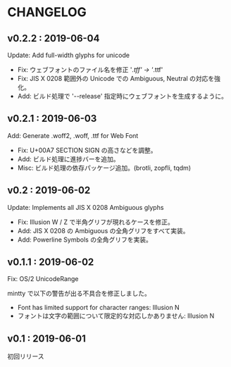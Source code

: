CHANGELOG
=======================================================================

v0.2.2 : 2019-06-04
-----------------------------------------------------------------------
Update: Add full-width glyphs for unicode

* Fix: ウェブフォントのファイル名を修正 '*.tff' -> '*.ttf'
* Fix: JIS X 0208 範囲外の Unicode での Ambiguous, Neutral の対応を強化。
* Add: ビルド処理で '--release' 指定時にウェブフォントを生成するように。


v0.2.1 : 2019-06-03
-----------------------------------------------------------------------
Add: Generate .woff2, .woff, .ttf for Web Font

* Fix: U+00A7 SECTION SIGN の高さなどを調整。
* Add: ビルド処理に進捗バーを追加。
* Misc: ビルド処理の依存パッケージ追加。(brotli, zopfli, tqdm)


v0.2 : 2019-06-02
-----------------------------------------------------------------------
Update: Implements all JIS X 0208 Ambiguous glyphs

* Fix: Illusion W / Z で半角グリフが現れるケースを修正。
* Add: JIS X 0208 の Ambiguous の全角グリフをすべて実装。
* Add: Powerline Symbols の全角グリフを実装。


v0.1.1 : 2019-06-02
-----------------------------------------------------------------------
Fix: OS/2 UnicodeRange

mintty で以下の警告が出る不具合を修正しました。

* Font has limited support for character ranges: Illusion N
* フォントは文字の範囲について限定的な対応しかありません: Illusion N


v0.1 : 2019-06-01
-----------------------------------------------------------------------
初回リリース
